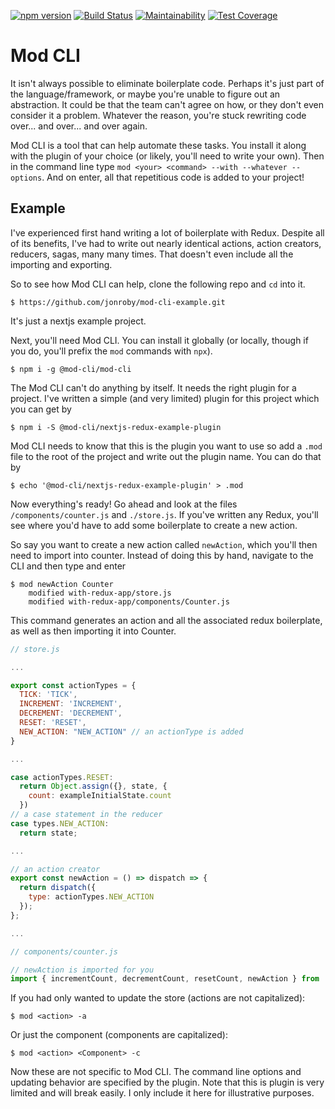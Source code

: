 [![npm version](https://badge.fury.io/js/%40mod-cli%2Fmod-cli.svg)](https://badge.fury.io/js/%40mod-cli%2Fmod-cli)
[![Build Status](https://travis-ci.com/jonroby/mod-cli.svg?branch=master)](https://travis-ci.com/jonroby/mod-cli)
[![Maintainability](https://api.codeclimate.com/v1/badges/1bde59e92968538f845c/maintainability)](https://codeclimate.com/github/jonroby/mod-cli/maintainability)
[![Test Coverage](https://api.codeclimate.com/v1/badges/1bde59e92968538f845c/test_coverage)](https://codeclimate.com/github/jonroby/mod-cli/test_coverage)

# Mod CLI

It isn't always possible to eliminate boilerplate code. Perhaps it's just part
of the language/framework, or maybe you're unable to figure out an abstraction.
It could be that the team can't agree on how, or they don't even consider it a problem.
Whatever the reason, you're stuck rewriting code over... and over... and over again.

Mod CLI is a tool that can help automate these tasks. You install it along with
the plugin of your choice (or likely, you'll need to write your own). Then
in the command line type `mod <your> <command> --with --whatever --options`.
And on enter, all that repetitious code is added to your project!

## Example

I've experienced first hand writing a lot of boilerplate with Redux. Despite all
of its benefits, I've had to write out nearly identical actions, action creators,
reducers, sagas, many many times. That doesn't even include all the importing
and exporting.

So to see how Mod CLI can help, clone the following repo and `cd` into it.

`$ https://github.com/jonroby/mod-cli-example.git`

It's just a nextjs example project.

Next, you'll need Mod CLI. You can install it globally (or locally, though
if you do, you'll prefix the `mod` commands with `npx`).

`$ npm i -g @mod-cli/mod-cli`

The Mod CLI can't do anything by itself. It needs the right plugin for a
project. I've written a simple (and very limited) plugin for this project
which you can get by

`$ npm i -S @mod-cli/nextjs-redux-example-plugin`

Mod CLI needs to know that this is the plugin you want to use so add a
`.mod` file to the root of the project and write out the plugin name.
You can do that by

`$ echo '@mod-cli/nextjs-redux-example-plugin' > .mod`

Now everything's ready! Go ahead and look at the files `/components/counter.js` and
`./store.js`. If you've written any Redux, you'll see where you'd have to add
some boilerplate to create a new action.

So say you want to create a new action called `newAction`, which you'll then need
to import into counter. Instead of doing this by hand, navigate to the CLI and
then type and enter

```
$ mod newAction Counter
    modified with-redux-app/store.js
    modified with-redux-app/components/Counter.js
```

This command generates an action and all the associated redux boilerplate,
as well as then importing it into Counter.


```javascript
// store.js

...

export const actionTypes = {
  TICK: 'TICK',
  INCREMENT: 'INCREMENT',
  DECREMENT: 'DECREMENT',
  RESET: 'RESET',
  NEW_ACTION: "NEW_ACTION" // an actionType is added
}

...

case actionTypes.RESET:
  return Object.assign({}, state, {
    count: exampleInitialState.count
  })
// a case statement in the reducer
case types.NEW_ACTION:
  return state;

...

// an action creator 
export const newAction = () => dispatch => {   
  return dispatch({
    type: actionTypes.NEW_ACTION
  });
};

...
```


```javascript
// components/counter.js

// newAction is imported for you
import { incrementCount, decrementCount, resetCount, newAction } from '../store';
```

If you had only wanted to update the store (actions are not capitalized):

`$ mod <action> -a`

Or just the component (components are capitalized):

`$ mod <action> <Component> -c`

Now these are not specific to Mod CLI. The command line options and updating
behavior are specified by the plugin. Note that this is plugin is very limited
and will break easily. I only include it here for illustrative purposes.

